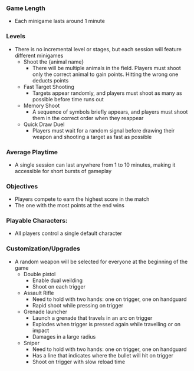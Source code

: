 ### Game Length
* Each minigame lasts around 1 minute

### Levels
* There is no incremental level or stages, but each session will feature different minigames
  * Shoot the {animal name}
    * There will be multiple animals in the field. Players must shoot only the correct animal to gain points. Hitting the wrong one deducts points
  * Fast Target Shooting
    * Targets appear randomly, and players must shoot as many as possible before time runs out
  * Memory Shoot
    * A sequence of symbols briefly appears, and players must shoot them in the correct order when they reappear
  * Quick Draw Duel
    * Players must wait for a random signal before drawing their weapon and shooting a target as fast as possible

### Average Playtime
* A single session can last anywhere from 1 to 10 minutes, making it accessible for short bursts of gameplay
 
### Objectives
* Players compete to earn the highest score in the match
* The one with the most points at the end wins

### Playable Characters:
* All players control a single default character

### Customization/Upgrades
* A random weapon will be selected for everyone at the beginning of the game
  * Double pistol
    * Enable dual weilding
    * Shoot on each trigger
  * Assault Rifle
    * Need to hold with two hands: one on trigger, one on handguard
    * Rapid shoot while pressing on trigger
  * Grenade launcher
    * Launch a grenade that travels in an arc on trigger
    * Explodes when trigger is pressed again while travelling or on impact
    * Damages in a large radius
  * Sniper
    * Need to hold with two hands: one on trigger, one on handguard
    * Has a line that indicates where the bullet will hit on trigger
    * Shoot on trigger with slow reload time
